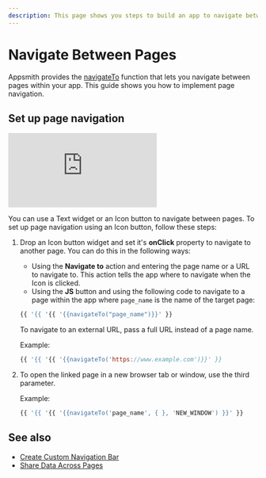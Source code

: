 ```yaml
---
description: This page shows you steps to build an app to navigate between pages.
---
```


# Navigate Between Pages
Appsmith provides the [navigateTo](/reference/appsmith-framework/widget-actions/navigate-to) function that lets you navigate between pages within your app. This guide shows you how to implement page navigation.

## Set up page navigation

<div style={{ '{{ position: "relative", paddingBottom: "calc(50.520833333333336% + 41px)", height: "0", width: "100%" }}' }}>
  <iframe src="https://demo.arcade.software/4E2rERYsOCBeEoKHMK0j?embed" frameborder="0" loading="lazy" webkitallowfullscreen mozallowfullscreen allowfullscreen style={{ '{{ position: "absolute", top: "0", left: "0", width: "100%", height: "100%", colorScheme: "light" }}' }} title="Appsmith | Connect Data">
  </iframe>
</div>

You can use a Text widget or an Icon button to navigate between pages.
To set up page navigation using an Icon button, follow these steps:
1. Drop an Icon button widget and set it's **onClick** property to navigate to another page. You can do this in the following ways:
   - Using the **Navigate to** action and entering the page name or a URL to navigate to. This action tells the app where to navigate when the Icon is clicked.
   - Using the **JS** button and using the following code to navigate to a page within the app where `page_name` is the name of the target page:

    ```jsx
    {{ '{{ '{{ '{{navigateTo("page_name")}}' }}
    ```
    To navigate to an external URL, pass a full URL instead of a page name. 
   
    Example:
    ```jsx
    {{ '{{ '{{ '{{navigateTo('https://www.example.com')}}' }}
    ```
2.  To open the linked page in a new browser tab or window, use the third parameter.

    Example:
    ```jsx
    {{ '{{ '{{ '{{navigateTo('page_name', { }, 'NEW_WINDOW') }}' }}
    ```
## See also
- [Create Custom Navigation Bar](/build-apps/how-to-guides/create-custom-nav-bar)
- [Share Data Across Pages](/advanced-concepts/sharing-data-across-pages)
